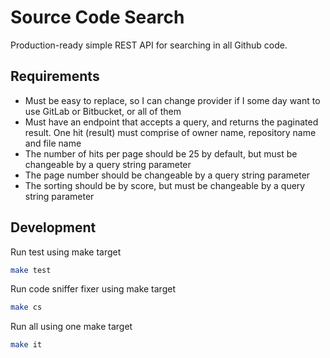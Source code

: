 # Source Code Search

Production-ready simple REST API for searching in all Github code.

## Requirements

* Must be easy to replace, so I can change provider if I some day want to use GitLab or Bitbucket, or all of them
* Must have an endpoint that accepts a query, and returns the paginated result. One hit (result) must comprise of owner name, repository name and file name
* The number of hits per page should be 25 by default, but must be changeable by a query string parameter
* The page number should be changeable by a query string parameter
* The sorting should be by score, but must be changeable by a query string parameter

## Development

Run test using make target
```bash
make test
```

Run code sniffer fixer using make target
```bash
make cs
```

Run all using one make target
```bash
make it
```
